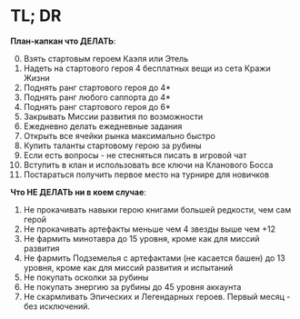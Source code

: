 # TL; DR
**План-капкан что ДЕЛАТЬ**:

0. Взять стартовым героем Каэля или Этель
1. Надеть на стартового героя 4 бесплатных вещи из сета Кражи Жизни
2. Поднять ранг стартового героя до 4*
3. Поднять ранг любого саппорта до 4*
4. Поднять ранг стартового героя до 6*
5. Закрывать Миссии развития по возможности
6. Ежедневно делать ежедневные задания
7. Открыть все ячейки рынка максимально быстро
8. Купить таланты стартовому герою за рубины
9. Если есть вопросы - не стесняться писать в игровой чат
10. Вступить в клан и использовать все ключи на Кланового Босса
11. Постараться получить первое место на турнире для новичков



**Что НЕ ДЕЛАТЬ ни в коем случае**:

1. Не прокачивать навыки герою книгами большей редкости, чем сам герой
2. Не прокачивать артефакты меньше чем 4 звезды выше чем +12
3. Не фармить минотавра до 15 уровня, кроме как для миссий развития
4. Не фармить Подземелья с артефактами (не касается башен) до 13 уровня, кроме как для миссий развития и испытаний
5. Не покупать осколки за рубины
6. Не покупать энергию за рубины до 45 уровня аккаунта
7. Не скармливать Эпических и Легендарных героев. Первый месяц - без исключений. 
